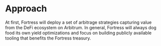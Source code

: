 # Approach

At first, Fortress will deploy a set of arbitrage strategies capturing value from the DeFi ecosystem on Arbitrum. In general, Fortress will always dog food its own yield optimizations and focus on building publicly available tooling that benefits the Fortress treasury.
